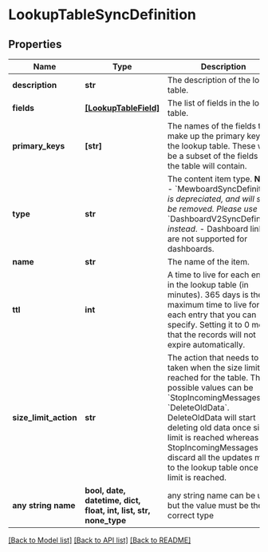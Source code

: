 # LookupTableSyncDefinition


## Properties
Name | Type | Description | Notes
------------ | ------------- | ------------- | -------------
**description** | **str** | The description of the lookup table. | 
**fields** | [**[LookupTableField]**](LookupTableField.md) | The list of fields in the lookup table. | 
**primary_keys** | **[str]** | The names of the fields that make up the primary key for the lookup table. These will be a subset of the fields that the table will contain. | 
**type** | **str** | The content item type. **Note:**  - &#x60;MewboardSyncDefinition&#x60; _is depreciated, and will soon be removed. Please use_ &#x60;DashboardV2SyncDefinition&#x60;    _instead_.  - Dashboard links are not supported for dashboards. | 
**name** | **str** | The name of the item. | 
**ttl** | **int** | A time to live for each entry in the lookup table (in minutes). 365 days is the maximum time to live for each entry that you can specify. Setting it to 0 means that the records will not expire automatically. | [optional]  if omitted the server will use the default value of 0
**size_limit_action** | **str** | The action that needs to be taken when the size limit is reached for the table. The possible values can be &#x60;StopIncomingMessages&#x60; or &#x60;DeleteOldData&#x60;. DeleteOldData will start deleting old data once size limit is reached whereas StopIncomingMessages will discard all the updates made to the lookup table once size limit is reached. | [optional]  if omitted the server will use the default value of "StopIncomingMessages"
**any string name** | **bool, date, datetime, dict, float, int, list, str, none_type** | any string name can be used but the value must be the correct type | [optional]

[[Back to Model list]](../README.md#documentation-for-models) [[Back to API list]](../README.md#documentation-for-api-endpoints) [[Back to README]](../README.md)


